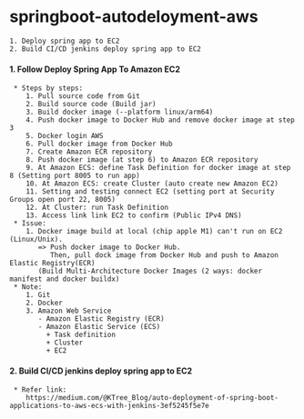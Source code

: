 # springboot-autodeloyment-aws
    1. Deploy spring app to EC2
    2. Build CI/CD jenkins deploy spring app to EC2
#### 1. Follow Deploy Spring App To Amazon EC2
     * Steps by steps:
        1. Pull source code from Git
        2. Build source code (Build jar)
        3. Build docker image (--platform linux/arm64)
        4. Push docker image to Docker Hub and remove docker image at step 3
        5. Docker login AWS
        6. Pull docker image from Docker Hub
        7. Create Amazon ECR repository
        8. Push docker image (at step 6) to Amazon ECR repository
        9. At Amazon ECS: define Task Definition for docker image at step 8 (Setting port 8005 to run app)
        10. At Amazon ECS: create Cluster (auto create new Amazon EC2)
        11. Setting and testing connect EC2 (setting port at Security Groups open port 22, 8005)
        12. At Cluster: run Task Definition
        13. Access link link EC2 to confirm (Public IPv4 DNS)
     * Issue:
        1. Docker image build at local (chip apple M1) can't run on EC2 (Linux/Unix).
           => Push docker image to Docker Hub.
              Then, pull dock image from Docker Hub and push to Amazon Elastic Registry(ECR)
           (Build Multi-Architecture Docker Images (2 ways: docker manifest and docker buildx)
     * Note:
        1. Git
        2. Docker
        3. Amazon Web Service
           - Amazon Elastic Registry (ECR)
           - Amazon Elastic Service (ECS)
             + Task definition
             + Cluster
             + EC2
#### 2. Build CI/CD jenkins deploy spring app to EC2
     * Refer link:
        https://medium.com/@KTree_Blog/auto-deployment-of-spring-boot-applications-to-aws-ecs-with-jenkins-3ef5245f5e7e
        
   
